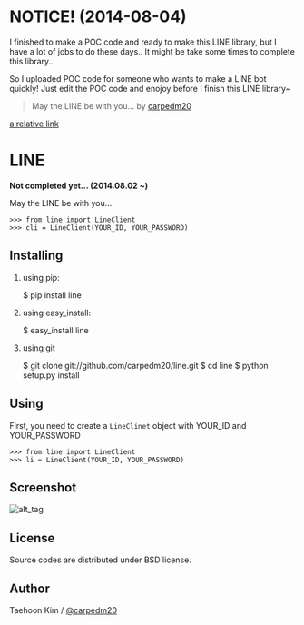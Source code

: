 
NOTICE! (2014-08-04)
====================

I finished to make a POC code and ready to make this LINE library, but I have a lot of jobs to do these days.. It might be take some times to complete this library..

So I uploaded POC code for someone who wants to make a LINE bot quickly! Just edit the POC code and enojoy before I finish this LINE library~

> May the LINE be with you...
> by [carpedm20](http://carpedm20.github.io/about/)

[a relative link](poc.py)


LINE
====

**Not completed yet... (2014.08.02 ~)**

May the LINE be with you...

    >>> from line import LineClient
    >>> cli = LineClient(YOUR_ID, YOUR_PASSWORD)

Installing
----------

1. using pip:

    $ pip install line

1. using easy_install:

    $ easy_install line

1. using git

    $ git clone git://github.com/carpedm20/line.git
    $ cd line
    $ python setup.py install

Using
-----

First, you need to create a `LineClinet` object with YOUR_ID and YOUR_PASSWORD

    >>> from line import LineClient
    >>> li = LineClient(YOUR_ID, YOUR_PASSWORD)


Screenshot
----------

![alt_tag](http://3.bp.blogspot.com/-FX3ONLEKBBY/U9xJD8JkJbI/AAAAAAAAF2Q/1E7VXOkvYAI/s1600/%E1%84%89%E1%85%B3%E1%84%8F%E1%85%B3%E1%84%85%E1%85%B5%E1%86%AB%E1%84%89%E1%85%A3%E1%86%BA+2014-08-02+%E1%84%8B%E1%85%A9%E1%84%8C%E1%85%A5%E1%86%AB+10.47.15.png)


License
-------

Source codes are distributed under BSD license.


Author
------

Taehoon Kim / [@carpedm20](http://carpedm20.github.io/about/)
